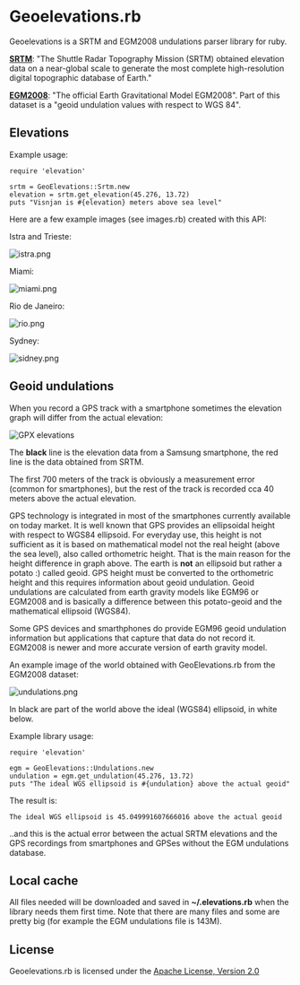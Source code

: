 # Geoelevations.rb

Geoelevations is a SRTM and EGM2008 undulations parser library for ruby.

[**SRTM**](http://www2.jpl.nasa.gov/srtm/): "The Shuttle Radar Topography Mission (SRTM) obtained elevation data on a near-global scale to generate the most complete high-resolution digital topographic database of Earth."

[**EGM2008**](http://earth-info.nga.mil/GandG/wgs84/gravitymod/egm2008/egm08_wgs84.html): "The official Earth Gravitational Model EGM2008". Part of this dataset is a "geoid undulation values with respect to WGS 84".

## Elevations

Example usage:

    require 'elevation'

    srtm = GeoElevations::Srtm.new
    elevation = srtm.get_elevation(45.276, 13.72)
    puts "Visnjan is #{elevation} meters above sea level"

Here are a few example images (see images.rb) created with this API:

Istra and Trieste:

![istra.png](http://tkrajina.github.io/geoelevations/istra.png)

Miami:

![miami.png](http://tkrajina.github.io/geoelevations/miami.png)

Rio de Janeiro:

![rio.png](http://tkrajina.github.io/geoelevations/rio.png)

Sydney:

![sidney.png](http://tkrajina.github.io/geoelevations/sidney.png)

## Geoid undulations

When you record a GPS track with a smartphone sometimes the elevation graph will differ from the actual elevation:

![GPX elevations](http://tkrajina.github.io/srtm.py/gpx_elevations.png)

The **black** line is the elevation data from a Samsung smartphone, the red line is the data obtained from SRTM. 

The first 700 meters of the track is obviously a measurement error (common for smartphones), but the rest of the track is recorded cca 40 meters above the actual elevation.

GPS technology is integrated in most of the smartphones currently available on today market. It is well known that GPS provides an ellipsoidal height with respect to WGS84 ellipsoid. For everyday use, this height is not sufficient as it is based on mathematical model not the real height (above the sea level), also called orthometric height. That is the main reason for the height difference in graph above. The earth is **not** an ellipsoid but rather a potato :) called geoid. GPS height must be converted to the orthometric height and this requires information about geoid undulation. Geoid undulations are calculated from earth gravity models like EGM96 or EGM2008 and is basically a difference between this potato-geoid and the mathematical ellipsoid (WGS84).

Some GPS devices and smarthphones do provide EGM96 geoid undulation information but applications that capture that data do not record it. EGM2008 is newer and more accurate version of earth gravity model.

An example image of the world obtained with GeoElevations.rb from the EGM2008 dataset:

![undulations.png](http://tkrajina.github.io/geoelevations/undulations.png)

In black are part of the world above the ideal (WGS84) ellipsoid, in white below.

Example library usage:

    require 'elevation'

    egm = GeoElevations::Undulations.new
    undulation = egm.get_undulation(45.276, 13.72)
    puts "The ideal WGS ellipsoid is #{undulation} above the actual geoid" 

The result is:

    The ideal WGS ellipsoid is 45.049991607666016 above the actual geoid 

..and this is the actual error between the actual SRTM elevations and the GPS recordings from smartphones and GPSes without the EGM undulations database.

## Local cache

All files needed will be downloaded and saved in **~/.elevations.rb** when the library needs them first time.
Note that there are many files and some are pretty big (for example the EGM undulations file is 143M).

## License

Geoelevations.rb is licensed under the [Apache License, Version 2.0](http://www.apache.org/licenses/LICENSE-2.0)
